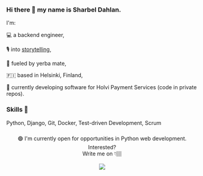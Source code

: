 ### Hi there 👋 my name is Sharbel Dahlan.

I'm:

💻 a backend engineer,

🎙 into [storytelling](https://www.sharbeldahlan.com/things/),

🧉 fueled by yerba mate,

🇫🇮 based in Helsinki, Finland,

🌱 currently developing software for Holvi Payment Services (code in private repos).

### Skills 🐍
Python, Django, Git, Docker, Test-driven Development, Scrum

###
<div align="center">
🟢 I'm currently open for opportunities in Python web development. Interested?<br>
    Write me on 👇🏽<br><br>
    <a class="button" href="https://www.linkedin.com/in/sharbeldahlan" target="_blank" rel="nofollow noopener">
        <img src="https://img.shields.io/badge/LinkedIn-0077B5?style=for-the-badge&logo=linkedin&logoColor=white" />
    </a>
</div>
